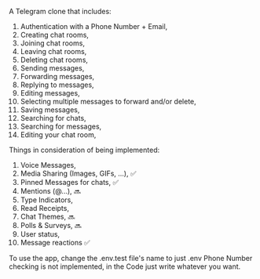 A Telegram clone that includes:

1. Authentication with a Phone Number + Email,
2. Creating chat rooms,
3. Joining chat rooms,
4. Leaving chat rooms,
5. Deleting chat rooms,
6. Sending messages,
7. Forwarding messages,
8. Replying to messages,
9. Editing messages,
10. Selecting multiple messages to forward and/or delete,
11. Saving messages,
12. Searching for chats,
13. Searching for messages,
14. Editing your chat room,

Things in consideration of being implemented:
1. Voice Messages,
2. Media Sharing (Images, GIFs, ...), ✅
3. Pinned Messages for chats, ✅
4. Mentions (@...), 🔜
5. Type Indicators,
6. Read Receipts,
7. Chat Themes, 🔜
8. Polls & Surveys, 🔜
9. User status,
10. Message reactions ✅

To use the app, change the .env.test file's name to just .env
Phone Number checking is not implemented, in the Code just write whatever you want.
